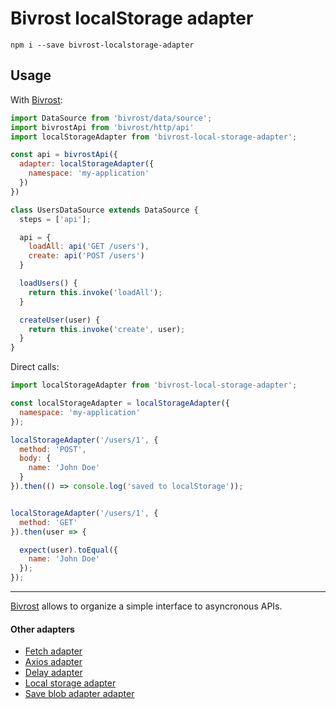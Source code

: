 # Bivrost localStorage adapter

```
npm i --save bivrost-localstorage-adapter
```

## Usage

With [Bivrost](https://github.com/tuchk4/bivrost):

```js
import DataSource from 'bivrost/data/source';
import bivrostApi from 'bivrost/http/api'
import localStorageAdapter from 'bivrost-local-storage-adapter';

const api = bivrostApi({
  adapter: localStorageAdapter({
    namespace: 'my-application'
  })
})

class UsersDataSource extends DataSource {
  steps = ['api'];

  api = {
    loadAll: api('GET /users'),
    create: api('POST /users')
  }

  loadUsers() {
    return this.invoke('loadAll');
  }

  createUser(user) {
    return this.invoke('create', user);
  }
}
```
Direct calls:

```js
import localStorageAdapter from 'bivrost-local-storage-adapter';

const localStorageAdapter = localStorageAdapter({
  namespace: 'my-application'
});

localStorageAdapter('/users/1', {
  method: 'POST',
  body: {
    name: 'John Doe'
  }
}).then(() => console.log('saved to localStorage'));


localStorageAdapter('/users/1', {
  method: 'GET'
}).then(user => {

  expect(user).toEqual({
    name: 'John Doe'
  });
});
```

----

[Bivrost](https://github.com/tuchk4/bivrost) allows to organize a simple interface to asyncronous APIs.

#### Other adapters

  * [Fetch adapter](https://github.com/tuchk4/bivrost-fetch-adapter)
  * [Axios adapter](https://github.com/tuchk4/bivrost-axios-adapter)
  * [Delay adapter](https://github.com/tuchk4/bivrost-delay-adapter)
  * [Local storage adapter](https://github.com/tuchk4/bivrost-local-storage-adapter)
  * [Save blob adapter adapter](https://github.com/tuchk4/bivrost-save-blob-adapter)
